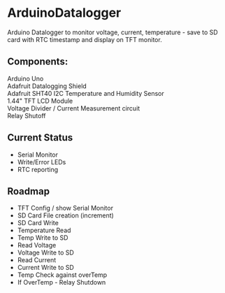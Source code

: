 # ArduinoDatalogger
Arduino Datalogger to monitor voltage, current, temperature - save to SD card with RTC timestamp and display on TFT monitor.

## Components:
Arduino Uno  
Adafruit Datalogging Shield  
Adafruit SHT40 I2C Temperature and Humidity Sensor  
1.44" TFT LCD Module  
Voltage Divider / Current Measurement circuit  
Relay Shutoff

## Current Status
- Serial Monitor 
- Write/Error LEDs
- RTC reporting

## Roadmap
- TFT Config / show Serial Monitor 
- SD Card File creation (increment)
- SD Card Write
- Temperature Read
- Temp Write to SD
- Read Voltage
- Voltage Write to SD
- Read Current
- Current Write to SD
- Temp Check against overTemp
- If OverTemp - Relay Shutdown
